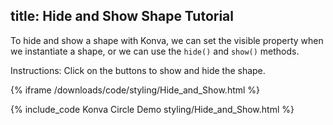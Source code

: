 title: Hide and Show Shape Tutorial
---

To hide and show a shape with Konva, we can set the visible property when we instantiate a shape, or we can use the `hide()` and `show()` methods.

Instructions: Click on the buttons to show and hide the shape.

{% iframe /downloads/code/styling/Hide_and_Show.html %}

{% include_code Konva Circle Demo styling/Hide_and_Show.html %}